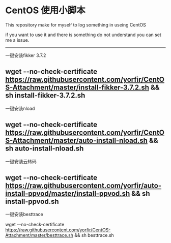 # CentOS 使用小脚本

This repository make for myself to log something in useing CentOS

if you want to use it and there is something do not understand you can set me a issue.

---
一键安装fikker 3.7.2

  wget --no-check-certificate https://raw.githubusercontent.com/yorfir/CentOS-Attachment/master/install-fikker-3.7.2.sh && sh install-fikker-3.7.2.sh
---
一键安装nload

  wget --no-check-certificate https://raw.githubusercontent.com/yorfir/CentOS-Attachment/master/auto-install-nload.sh && sh auto-install-nload.sh
---
一键安装云转码

  wget --no-check-certificate https://raw.githubusercontent.com/yorfir/auto-install-ppvod/master/install-ppvod.sh && sh install-ppvod.sh
---
一键安装besttrace

  wget --no-check-certificate https://raw.githubusercontent.com/yorfir/CentOS-Attachment/master/besttrace.sh && sh besttrace.sh

